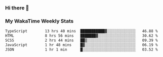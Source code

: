 ### Hi there 👋

<!--
**royschrauwen/royschrauwen** is a ✨ _special_ ✨ repository because its `README.md` (this file) appears on your GitHub profile.

Here are some ideas to get you started:

- 🔭 I’m currently working on ...
- 🌱 I’m currently learning ...
- 👯 I’m looking to collaborate on ...
- 🤔 I’m looking for help with ...
- 💬 Ask me about ...
- 📫 How to reach me: ...
- 😄 Pronouns: ...
- ⚡ Fun fact: ...
-->


### My WakaTime Weekly Stats
<!--START_SECTION:waka-->

```txt
TypeScript        13 hrs 40 mins  ███████████▓░░░░░░░░░░░░░   46.88 %
HTML              8 hrs 56 mins   ███████▓░░░░░░░░░░░░░░░░░   30.62 %
SCSS              2 hrs 44 mins   ██▒░░░░░░░░░░░░░░░░░░░░░░   09.39 %
JavaScript        1 hr 48 mins    █▓░░░░░░░░░░░░░░░░░░░░░░░   06.19 %
JSON              1 hr 1 min      █░░░░░░░░░░░░░░░░░░░░░░░░   03.52 %
```

<!--END_SECTION:waka-->
